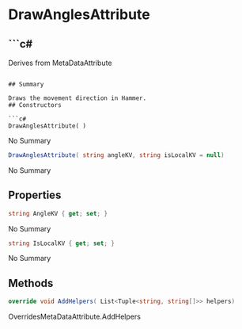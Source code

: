 # DrawAnglesAttribute

## ```c#
Derives from MetaDataAttribute
```

## Summary

Draws the movement direction in Hammer.
## Constructors

```c#
DrawAnglesAttribute( ) 
```
No Summary
```c#
DrawAnglesAttribute( string angleKV, string isLocalKV = null) 
```
No Summary
## Properties

```c#
string AngleKV { get; set; } 
```
No Summary
```c#
string IsLocalKV { get; set; } 
```
No Summary
## Methods

```c#
override void AddHelpers( List<Tuple<string, string[]>> helpers) 
```
OverridesMetaDataAttribute.AddHelpers
